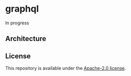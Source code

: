 # graphql

In progress

## Architecture

## License

This repository is available under the [Apache-2.0 license](./LICENSE).
